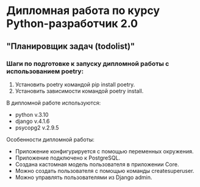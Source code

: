 # Дипломная работа по курсу Python-разработчик 2.0
## "Планировщик задач (todolist)"

### Шаги по подготовке к запуску дипломной работы с использованием poetry:
1. Установить poetry командой pip install poetry.
2. Установить зависимости командой poetry install.

В дипломной работе используются:
* python v.3.10
* django v.4.1.6
* psycopg2 v.2.9.5

Особенности дипломной работы:
* Приложение конфигурируется с помощью переменных окружения.
* Приложение подключено к PostgreSQL.
* Создана кастомная модель пользователя в приложении Core.
* Можно создать пользователя с помощью команды createsuperuser.
* Можно управлять пользователями из Django admin.